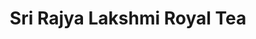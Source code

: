 ---
title: "Sri Rajya Lakshmi Royal Tea"
url: /vizianagaram/sri-rajya-lakshmi-royal-tea/
shop: tea
---